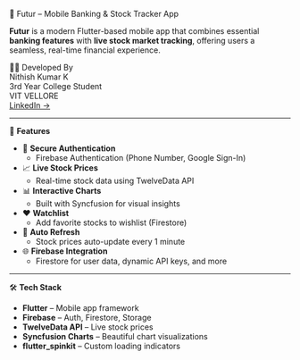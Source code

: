 💸 Futur – Mobile Banking & Stock Tracker App

**Futur** is a modern Flutter-based mobile app that combines essential **banking features** with **live stock market tracking**, offering users a seamless, real-time financial experience.

🧑‍💻 Developed By  
Nithish Kumar K  
3rd Year College Student  
VIT VELLORE  
[LinkedIn →](https://www.linkedin.com/in/nithish-kumar-9b29b3287/)

---

🚀 **Features**

- 🔐 **Secure Authentication**
  - Firebase Authentication (Phone Number, Google Sign-In)
- 📈 **Live Stock Prices**
  - Real-time stock data using TwelveData API
- 📊 **Interactive Charts**
  - Built with Syncfusion for visual insights
- ❤️ **Watchlist**
  - Add favorite stocks to wishlist (Firestore)
- 🔄 **Auto Refresh**
  - Stock prices auto-update every 1 minute
- 🌐 **Firebase Integration**
  - Firestore for user data, dynamic API keys, and more

---

🛠️ **Tech Stack**

- **Flutter** – Mobile app framework
- **Firebase** – Auth, Firestore, Storage
- **TwelveData API** – Live stock prices
- **Syncfusion Charts** – Beautiful chart visualizations
- **flutter_spinkit** – Custom loading indicators  
